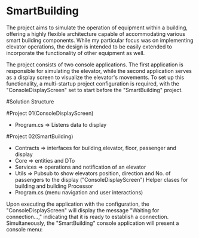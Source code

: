 # SmartBuilding

The project aims to simulate the operation of equipment within a building, 
offering a highly flexible architecture capable of accommodating various 
smart building components. While my particular focus was on implementing 
elevator operations, the design is intended to be easily extended to 
incorporate the functionality of other equipment as well.


The project consists of two console applications. The first application is 
responsible for simulating the elevator, while the second application 
serves as a display screen to visualize the elevator's movements. 
To set up this functionality, a multi-startup project configuration 
is required, with the "ConsoleDisplayScreen" set to start 
before the "SmartBuilding" project.


#Solution Structure

#Project 01(ConsoleDisplayScreen)
 - Program.cs => Listens data to display
 
#Project 02(SmartBuilding)
- Contracts  => interfaces for building,elevator, floor, passenger and display
- Core       => entities and DTo
- Services   => operations and notification of an elevator
- Utils      => Pubsub to show elevators position, direction and No. of passengers to the display ("ConsoleDisplayScreen")
                Helper clases for building and building Processor 
- Program.cs (menu navigation and user interactions)


Upon executing the application with the configuration, the 
"ConsoleDisplayScreen" will display the message "Waiting for connection...," 
indicating that it is ready to establish a connection. Simultaneously, 
the "SmartBuilding" console application will present a console menu:


